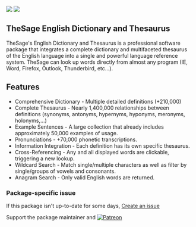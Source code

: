 [![](https://img.shields.io/chocolatey/v/tsedat?color=green&label=tsedat)](https://chocolatey.org/packages/tsedat) [![](https://img.shields.io/chocolatey/dt/tsedat)](https://chocolatey.org/packages/tsedat)

## TheSage English Dictionary and Thesaurus
TheSage's English Dictionary and Thesaurus is a professional software package that integrates a complete dictionary and multifaceted thesaurus of the English language into a single and powerful language reference system.
TheSage can look up words directly from almost any program (IE, Word, Firefox, Outlook, Thunderbird, etc...).

## Features

- Comprehensive Dictionary - Multiple detailed definitions (+210,000)
- Complete Thesaurus - Nearly 1,400,000 relationships between definitions (synonyms, antonyms, hypernyms, hyponyms, meronyms, holonyms,...)
- Example Sentences - A large collection that already includes approximately 50,000 examples of usage.
- Pronunciations - +70,000 phonetic transcriptions.
- Information Integration - Each definition has its own specific thesaurus.
- Cross-Referencing - Any and all displayed words are clickable, triggering a new lookup.
- Wildcard Search - Match single/multiple characters as well as filter by single/groups of vowels and consonants.
- Anagram Search - Only valid English words are returned.

### Package-specific issue
If this package isn't up-to-date for some days, [Create an issue](https://github.com/tunisiano187/Chocolatey-packages/issues/new/choose)

Support the package maintainer and [![Patreon](https://cdn.jsdelivr.net/gh/tunisiano187/Chocolatey-packages@d15c4e19c709e7148588d4523ffc6dd3cd3c7e5e/icons/patreon.png)](https://www.patreon.com/tunisiano)